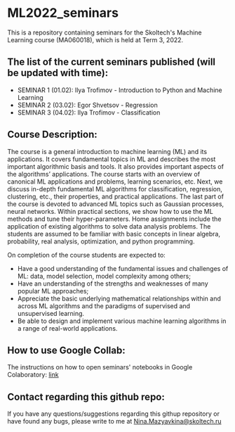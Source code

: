 # ML2022_seminars

This is a repository containing seminars for the Skoltech's Machine Learning course (MA060018), which is held at Term 3, 2022.

## The list of the current seminars published (will be updated with time):
* SEMINAR 1 (01.02): Ilya Trofimov - Introduction to Python and Machine Learning
* SEMINAR 2 (03.02): Egor Shvetsov - Regression
* SEMINAR 3 (04.02): Ilya Trofimov - Classification

## Course Description:
The course is a general introduction to machine learning (ML) and its applications. It covers fundamental topics in ML and describes the most important algorithmic basis and tools. It also provides important aspects of the algorithms’ applications. The course starts with an overview of canonical ML applications and problems, learning scenarios, etc. Next, we discuss in-depth fundamental ML algorithms for classification, regression, clustering, etc., their properties, and practical applications. The last part of the course is devoted to advanced ML topics such as Gaussian processes, neural networks. Within practical sections, we show how to use the ML methods and tune their hyper-parameters. Home assignments include the application of existing algorithms to solve data analysis problems. The students are assumed to be familiar with basic concepts in linear algebra, probability, real analysis, optimization, and python programming.

On completion of the course students are expected to:
- Have a good understanding of the fundamental issues and challenges of ML: data, model selection, model complexity among others;
- Have an understanding of the strengths and weaknesses of many popular ML approaches;
- Appreciate the basic underlying mathematical relationships within and across ML algorithms and the paradigms of supervised and unsupervised learning.
- Be able to design and implement various machine learning algorithms in a range of real-world applications.

## How to use Google Collab:
The instructions on how to open seminars' notebooks in Google Colaboratory: [link](https://github.com/adasegroup/ML2022_seminars/blob/main/how_to_colab.md)

## Contact regarding this github repo:
If you have any questions/suggestions regarding this githup repository or have found any bugs, please write to me at Nina.Mazyavkina@skoltech.ru 
